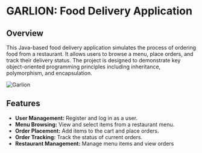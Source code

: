 # GARLION: Food Delivery Application

## Overview
This Java-based food delivery application simulates the process of ordering food from a restaurant. It allows users to browse a menu, place orders, and track their delivery status. The project is designed to demonstrate key object-oriented programming principles including inheritance, polymorphism, and encapsulation.

![Garlion](https://github.com/user-attachments/assets/9b97d545-d55b-4ae3-9085-ee931db6c657)

## Features
- **User Management:** Register and log in as a user.
- **Menu Browsing:** View and select items from a restaurant menu.
- **Order Placement:** Add items to the cart and place orders.
- **Order Tracking:** Track the status of current orders.
- **Restaurant Management:** Manage menu items and view orders

